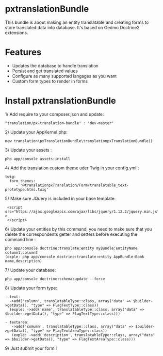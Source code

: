 # pxtranslationBundle
 This bundle is about making an entity translatable and creating forms to store translated data into database.
 It's based on Gedmo Doctrine2 extensions.
 
# Features
  - Updates the database to handle translation
  - Persist and get translated values
  - Configure as many supported langages as you want 
  - Custom form types to render in forms

# Install pxtranslationBundle

1/ Add require to your composer.json and update:

    "translation/px-translation-bundle" : "dev-master"
   
2/ Update your AppKernel.php:

    new translation\pxTranslationBundle\translationpxTranslationBundle()

3/ Update your assets :

    php app/console assets:install

4/ Add the translation custom theme uder Twig in your config.yml :

    twig:
      form_themes:
         - '@translationpxTranslation/Form/translatable_text-prototype.html.twig'
        
5/ Make sure JQuery is included in your base template:

     <script src="https://ajax.googleapis.com/ajax/libs/jquery/1.12.2/jquery.min.js" >
     </script>
    
6/ Update your entities by this command, you need to make sure that you delete the correspondents getter and setters before executing the command line : 

    php app/console doctrine:translate:entity myBundle:entityName column1,column2
    (exple: php app/console doctrine:translate:entity AppBundle:Book name,description)
   
7/ Update your database:

    php app/console doctrine:schema:update --force 
   
8/ Update your form type:
    
    - text:
      ->add('column', translatableType::class, array("data" => $builder->getData(), "type" => FlagTextType::class))
      (exple: ->add('name', translatableType::class, array("data" => $builder->getData(), "type" => FlagTextType::class)))
    
    - textarea:
       ->add('comumn', translatableType::class, array("data" => $builder->getData(), "type" => FlagTextAreaType::class)) 
       (exple: ->add('description', translatableType::class, array("data" => $builder->getData(), "type" => FlagTextAreaType::class)))

9/ Just submit your form !

 
 
